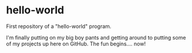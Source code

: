 # hello-world
First repository of a "hello-world" program.

I'm finally putting on my big boy pants and getting around to putting some of my projects up here on GitHub.
The fun begins.... now!
